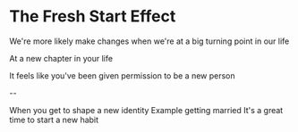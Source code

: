 # The Fresh Start Effect

We're more likely make changes when we're at a big turning point in our life

At a new chapter in your life

It feels like you've been given permission to be a new person

--

When you get to shape a new identity
Example getting married
It's a great time to start a new habit


